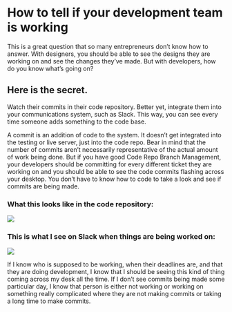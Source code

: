 # How to tell if your development team is working

This is a great question that so many entrepreneurs don’t know how to answer. With designers, you should be able to see the designs they are working on and see the changes they’ve made. But with developers, how do you know what’s going on?

## Here is the secret. 

Watch their commits in their code repository. Better yet, integrate them into your communications system, such as Slack. This way, you can see every time someone adds something to the code base.  


A commit is an addition of code to the system. It doesn’t get integrated into the testing or live server, just into the code repo. Bear in mind that the number of commits aren’t necessarily representative of the actual amount of work being done. But if you have good Code Repo Branch Management, your developers should be committing for every different ticket they are working on and you should be able to see the code commits flashing across your desktop. You don’t have to know how to code to take a look and see if commits are being made.  


### What this looks like in the code repository:

![](https://lh4.googleusercontent.com/X6hjGV9qvgDULPmMZuvIGdOd4SUMTQOvEkNJWBXhIuHCkJrCP5rzKVI5JJmgBjTPnP4aq_9p-LD2Tcukxkv0rFVA-QJwjAmiXoOJ8B5gU5Ar-PElBg7ZGAQYSSCwB3Z1zRRdciop)

### This is what  I see on Slack when things are being worked on:

![](https://lh4.googleusercontent.com/oNoxU3lmKWP-UQUcg3xs6uqeeW8mmz-gj7VcbCGMvuWbYdoIq-h8Bq7gQRgXqwJZ2nc3opU1AdSMj3nIe4uqO9fwlQtfa5XOE-OGaxYPluErUAp-sdIqGh1wMLJJFmon5BpEXh9U)

If I know who is supposed to be working, when their deadlines are, and that they are doing development, I know that I should be seeing this kind of thing coming across my desk all the time. If I don’t see commits being made some particular day, I know that person is either not working or working on something really complicated where they are not making commits or taking a long time to make commits.

